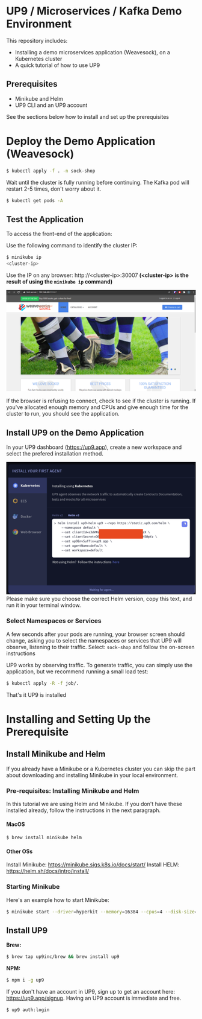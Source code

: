 # UP9 / Microservices / Kafka Demo Environment 

This repository includes:
- Installing a demo microservices application (Weavesock), on a Kubernetes cluster
- A quick tutorial of how to use UP9

## Prerequisites
- Minikube and Helm
- UP9 CLI and an UP9 account

See the sections below how to install and set up the prerequisites

# Deploy the Demo Application (Weavesock)

```bash
$ kubectl apply -f . -n sock-shop
```

Wait until the cluster is fully running before continuing. The Kafka pod will restart 2-5 times, don't worry about it.

```bash
$ kubectl get pods -A
```

## Test the Application
To access the front-end of the application:

Use the following command to identify the cluster IP:
```bash
$ minikube ip
<cluster-ip>
```
Use the IP on any browser: http://\<cluster-ip\>:30007 **(\<cluster-ip\> is the result of using the `minikube ip` command)**

![alt text](assets/working.png "Title")

If the browser is refusing to connect, check to see if the cluster is running. If you've allocated enough memory and CPUs and give enough time for the cluster to run, you should see the application.

## Install UP9 on the Demo Application
In your UP9 dashboard (https://up9.app), create a new workspace and select the prefered installation method.

![UP9 installation by Helm](assets/helm.png)
Please make sure you choose the correct Helm version, copy this text, and run it in your terminal window.

### Select Namespaces or Services 
A few seconds after your pods are running, your browser screen should change, asking you to select the namespaces or services that UP9 will observe, listening to their traffic.
Select: `sock-shop` and follow the on-screen instructions

UP9 works by observing traffic. To generate traffic, you can simply use the application, but we recommend running a small load test: 

```bash
$ kubectl apply -R -f job/.
```
That's it UP9 is installed

# Installing and Setting Up the Prerequisite

## Install Minikube and Helm

If you already have a Minikube or a Kubernetes cluster you can skip the part about downloading and installing Minikube in your local environment. 

### Pre-requisites: Installing Minikube and Helm
In this tutorial we are using Helm and Minikube. If you don't have these installed already, follow the instructions in the next paragraph.
#### MacOS
```bash
$ brew install minikube helm
```
#### Other OSs
Install Minikube: https://minikube.sigs.k8s.io/docs/start/
Install HELM: https://helm.sh/docs/intro/install/ 

### Starting Minikube
Here's an example how to start Minikube:
```bash
$ minikube start --driver=hyperkit --memory=16384 --cpus=4 --disk-size=100g
```

## Install UP9

**Brew:**
```bash
$ brew tap up9inc/brew && brew install up9
```
**NPM:**
```bash
$ npm i -g up9
```
If you don't have an account in UP9, sign up to get an account here: https://up9.app/signup. Having an UP9 account is immediate and free.

```bash
$ up9 auth:login
```
